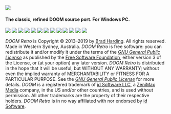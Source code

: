![](https://raw.githubusercontent.com/bradharding/www.doomretro.com/master/title2.png)

#### The classic, refined DOOM source port. For Windows PC.

[![](https://img.shields.io/github/languages/top/bradharding/doomretro.svg?style=flat)](https://github.com/bradharding/doomretro)
[![](https://img.shields.io/github/languages/code-size/bradharding/doomretro.svg?style=flat)](https://github.com/bradharding/doomretro)
[![](https://img.shields.io/github/license/bradharding/doomretro.svg?style=flat&logo=gnu)](https://github.com/bradharding/doomretro/wiki/LICENSE)
[![](https://img.shields.io/github/release/bradharding/doomretro.svg?style=flat)](https://github.com/bradharding/doomretro/releases)
[![](https://img.shields.io/github/release-date/bradharding/doomretro.svg?style=flat)](https://github.com/bradharding/doomretro/releases)
[![](https://img.shields.io/github/downloads/bradharding/doomretro/latest/total.svg?style=flat)](https://github.com/bradharding/doomretro/releases)
[![](https://img.shields.io/github/downloads/bradharding/doomretro/total.svg?style=flat)](https://github.com/bradharding/doomretro/releases)
[![](https://img.shields.io/github/commit-activity/w/bradharding/doomretro.svg?style=flat)](https://github.com/bradharding/doomretro/commits/master)
[![](https://img.shields.io/github/commits-since/bradharding/doomretro/latest.svg?style=flat)](https://github.com/bradharding/doomretro/commits/master)
[![](https://img.shields.io/github/last-commit/bradharding/doomretro.svg?style=flat)](https://github.com/bradharding/doomretro/commits/master)
[![](https://img.shields.io/travis/bradharding/doomretro.svg?style=flat?style=flat&logo=travis)](https://travis-ci.org/bradharding/doomretro)
[![](https://img.shields.io/github/stars/bradharding/doomretro.svg?style=flat&logo=github)](https://github.com/bradharding/doomretro/stargazers)
[![](https://img.shields.io/twitter/follow/doomretro.svg?style=flat&logo=twitter)](https://twitter.com/doomretro)

*DOOM Retro* is Copyright &copy; 2013&ndash;2019 by [Brad Harding](mailto:brad@doomretro.com). All rights reserved. Made in Western Sydney, Australia. *DOOM Retro* is free software: you can redistribute it and/or modify it under the terms of the [*GNU General Public License*](https://github.com/bradharding/doomretro/wiki/LICENSE) as published by the [Free Software Foundation](http://www.fsf.org/), either version 3 of the License, or (at your option) any later version. *DOOM Retro* is distributed in the hope that it will be useful, but WITHOUT ANY WARRANTY; without even the implied warranty of MERCHANTABILITY or FITNESS FOR A PARTICULAR PURPOSE. See the [*GNU General Public License*](https://github.com/bradharding/doomretro/wiki/LICENSE) for more details. *DOOM* is a registered trademark of [id Software LLC](https://www.idsoftware.com), a [ZeniMax Media](https://www.zenimax.com/) company, in the US and/or other countries, and is used without permission. All other trademarks are the property of their respective holders. *DOOM Retro* is in no way affiliated with nor endorsed by [id Software](https://www.idsoftware.com).
